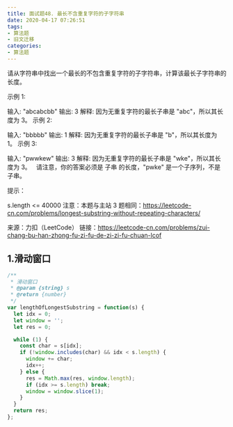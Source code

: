 ```yaml
---
title: 面试题48. 最长不含重复字符的子字符串
date: 2020-04-17 07:26:51
tags:
- 算法题
- 旧文迁移
categories:
- 算法题
---
```



请从字符串中找出一个最长的不包含重复字符的子字符串，计算该最长子字符串的长度。

<!-- more -->

示例 1:

输入: "abcabcbb"
输出: 3 
解释: 因为无重复字符的最长子串是 "abc"，所以其长度为 3。
示例 2:

输入: "bbbbb"
输出: 1
解释: 因为无重复字符的最长子串是 "b"，所以其长度为 1。
示例 3:

输入: "pwwkew"
输出: 3
解释: 因为无重复字符的最长子串是 "wke"，所以其长度为 3。
     请注意，你的答案必须是 子串 的长度，"pwke" 是一个子序列，不是子串。
 

提示：

s.length <= 40000
注意：本题与主站 3 题相同：https://leetcode-cn.com/problems/longest-substring-without-repeating-characters/

来源：力扣（LeetCode）
链接：https://leetcode-cn.com/problems/zui-chang-bu-han-zhong-fu-zi-fu-de-zi-zi-fu-chuan-lcof


## 1.滑动窗口

```js
/**
 * 滑动窗口
 * @param {string} s
 * @return {number}
 */
var lengthOfLongestSubstring = function(s) {
  let idx = 0;
  let window = '';
  let res = 0;

  while (1) {
    const char = s[idx];
    if (!window.includes(char) && idx < s.length) {
      window += char;
      idx++;
    } else {
      res = Math.max(res, window.length);
      if (idx >= s.length) break;
      window = window.slice(1);
    }
  }
  return res;
};
```
